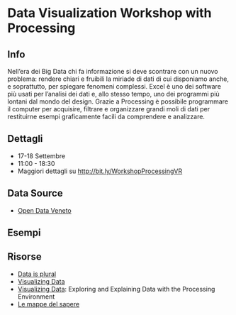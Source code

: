 # Data Visualization Workshop with Processing

## Info
Nell’era dei Big Data chi fa informazione si deve scontrare con un nuovo problema: rendere chiari e fruibili la miriade di dati di cui disponiamo anche, e soprattutto, per spiegare fenomeni complessi. Excel è uno dei software più usati per l’analisi dei dati e, allo stesso tempo, uno dei programmi più lontani dal mondo del design. Grazie a Processing è possibile programmare il computer per acquisire, filtrare e organizzare grandi moli di dati per restituirne esempi graficamente facili da comprendere e analizzare.

## Dettagli
* 17-18 Settembre
* 11:00 - 18:30
* Maggiori dettagli su <http://bit.ly/WorkshopProcessingVR>

## Data Source
* [Open Data Veneto](http://dati.veneto.it)

## Esempi

## Risorse
* [Data is plural](http://tinyletter.com/data-is-plural)
* [Visualizing Data](http://www.visualisingdata.com)
* [Visualizing Data](https://www.amazon.it/Visualizing-Data-Explaining-Processing-Environment/dp/0596514557/): Exploring and Explaining Data with the Processing Environment
* [Le mappe del sapere](https://www.amazon.it/linguaggi-Linfografica-ridisegna-conoscenze-novembre-14/dp/8817078077)

